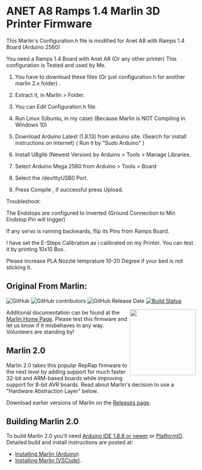 # ANET A8 Ramps 1.4 Marlin 3D Printer Firmware

This Marlin's Configuration.h file is modified for Anet A8 with Ramps 1.4 Board (Arduino 2560) 

You need a Ramps 1.4 Board with Anet A8 (Or any other printer)
This configuration is Tested and used by Me.

1) You have to download these files (Or just configuration.h for another marlin 2.x folder) .

2) Extract it, in Marlin > Folder.

3) You can Edit Configuration.h file.

4) Run Linux (Ubuntu, in my case) (Because Marlin is NOT Compiling in Windows 10)

5) Download Arduino Latest (1.8.13) from arduino site. (Search for install instructions on internet) ( Run it by "Sudo Arduino" )

6) Install U8glib (Newest Version) by Arduino > Tools > Manage Libraries.

7) Select Arduino Mega 2560 from Arduino > Tools > Board

8) Select the /dev/ttyUSB0 Port.

9) Press Compile , if successful press Upload.

Troubleshoot:

The Endstops are configured to Inverted (Ground Connection to Min Endstop Pin will trigger)

If any servo is running backwards, flip its Pins from Ramps Board.

I have set the E-Steps Calibration as i calibrated on my Printer.
You can test it by printing 10x10 Box.

Please increase PLA Nozzle temprature 10-20 Degree if your bed is not sticking it.




## Original From Marlin:

![GitHub](https://img.shields.io/github/license/marlinfirmware/marlin.svg)
![GitHub contributors](https://img.shields.io/github/contributors/marlinfirmware/marlin.svg)
![GitHub Release Date](https://img.shields.io/github/release-date/marlinfirmware/marlin.svg)
[![Build Status](https://github.com/MarlinFirmware/Marlin/workflows/CI/badge.svg?branch=bugfix-2.0.x)](https://github.com/MarlinFirmware/Marlin/actions)

<img align="right" width=175 src="buildroot/share/pixmaps/logo/marlin-250.png" />

Additional documentation can be found at the [Marlin Home Page](https://marlinfw.org/).
Please test this firmware and let us know if it misbehaves in any way. Volunteers are standing by!

## Marlin 2.0

Marlin 2.0 takes this popular RepRap firmware to the next level by adding support for much faster 32-bit and ARM-based boards while improving support for 8-bit AVR boards. Read about Marlin's decision to use a "Hardware Abstraction Layer" below.

Download earlier versions of Marlin on the [Releases page](https://github.com/MarlinFirmware/Marlin/releases).

## Building Marlin 2.0

To build Marlin 2.0 you'll need [Arduino IDE 1.8.8 or newer](https://www.arduino.cc/en/main/software) or [PlatformIO](http://docs.platformio.org/en/latest/ide.html#platformio-ide). Detailed build and install instructions are posted at:

  - [Installing Marlin (Arduino)](http://marlinfw.org/docs/basics/install_arduino.html)
  - [Installing Marlin (VSCode)](http://marlinfw.org/docs/basics/install_platformio_vscode.html).


